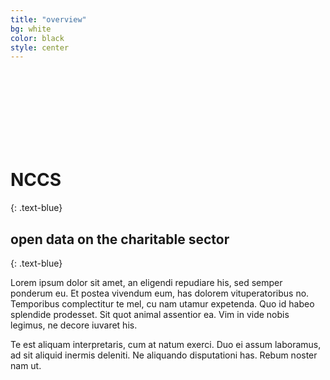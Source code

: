 ```yaml
---
title: "overview"
bg: white
color: black
style: center
---
```



<br>
<br>
<br>
<br>
<br>
<br>
<br>


# NCCS  
{: .text-blue}

<span class="fa-stack subtlecircle" style="font-size:100px; background:rgba(255,166,0,0.1)">
  <i class="fa fa-circle fa-stack-2x text-white"></i>
  <i class="fa fa-bicycle fa-stack-1x text-blue"></i>
</span>

## open data on the charitable sector 
{: .text-blue}

Lorem ipsum dolor sit amet, an eligendi repudiare his, sed semper ponderum eu. Et postea vivendum eum, has dolorem vituperatoribus no. Temporibus complectitur te mel, cu nam utamur expetenda. Quo id habeo splendide prodesset. Sit quot animal assentior ea. Vim in vide nobis legimus, ne decore iuvaret his.

Te est aliquam interpretaris, cum at natum exerci. Duo ei assum laboramus, ad sit aliquid inermis deleniti. Ne aliquando disputationi has. Rebum noster nam ut.
